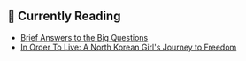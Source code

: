 ## 📖 Currently Reading
* [Brief Answers to the Big Questions](https://www.goodreads.com/review/show/4104168650)
* [In Order To Live: A North Korean Girl's Journey to Freedom](https://www.goodreads.com/review/show/4083098737)
